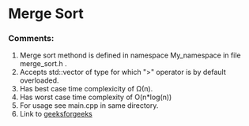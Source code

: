 
# Merge Sort

### Comments:

1. Merge sort methond is defined in namespace My_namespace in file merge_sort.h .
2. Accepts std::vector of type for which ">" operator is by default overloaded.
3. Has best case time complexicity of Ω(n).
4. Has worst case time complexity of O(n*log(n))
5. For usage see main.cpp in same directory.
6. Link to [geeksforgeeks](https://www.geeksforgeeks.org/merge-sort/)
